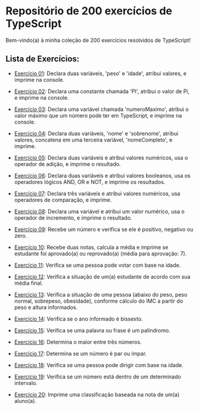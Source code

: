 # Repositório de 200 exercícios de TypeScript

Bem-vindo(a) à minha coleção de 200 exercícios resolvidos de TypeScript! 

## Lista de Exercícios:

- [Exercício 01](exercicios/exercicio01.ts): Declara duas variáveis, 'peso' e 'idade', atribui valores, e imprime na console.

- [Exercício 02](exercicios/exercicio02.ts): Declara uma constante chamada 'PI', atribui o valor de Pi, e imprime na console.

- [Exercício 03](exercicios/exercicio03.ts): Declara uma variável chamada 'numeroMaximo', atribui o valor máximo que um número pode ter em TypeScript, e imprime na console.

- [Exercício 04](exercicios/exercicio04.ts): Declara duas variáveis, 'nome' e 'sobrenome', atribui valores, concatena em uma terceira variável, 'nomeCompleto', e imprime.

- [Exercício 05](exercicios/exercicio05.ts): Declara duas variáveis e atribui valores numéricos, usa o operador de adição, e imprime o resultado.

- [Exercício 06](exercicios/exercicio06.ts): Declara duas variáveis e atribui valores booleanos, usa os operadores lógicos AND, OR e NOT, e imprime os resultados.

- [Exercício 07](exercicios/exercicio07.ts): Declara três variáveis e atribui valores numéricos, usa operadores de comparação, e imprime.

- [Exercício 08](exercicios/exercicio08.ts): Declara uma variável e atribui um valor numérico, usa o operador de incremento, e imprime o resultado.

- [Exercício 09](exercicios/exercicio09.ts): Recebe um número e verifica se ele é positivo, negativo ou zero.

- [Exercício 10](exercicios/exercicio10.ts): Recebe duas notas, calcula a média e imprime se estudante foi aprovado(a) ou reprovado(a) (média para aprovação: 7).

- [Exercício 11](exercicios/exercicio11.ts): Verifica se uma pessoa pode votar com base na idade.

- [Exercício 12](exercicios/exercicio12.ts): Verifica a situação de um(a) estudante de acordo com sua média final.

- [Exercício 13](exercicios/exercicio13.ts): Verifica a situação de uma pessoa (abaixo do peso, peso normal, sobrepeso, obesidade), conforme cálculo do IMC a partir do peso e altura informados.

- [Exercício 14](exercicios/exercicio14.ts): Verifica se o ano informado é bissexto.

- [Exercício 15](exercicios/exercicio15.ts): Verifica se uma palavra ou frase é um palíndromo.

- [Exercício 16](exercicios/exercicio16.ts): Determina o maior entre três números.

- [Exercício 17](exercicios/exercicio17.ts): Determina se um número é par ou ímpar.

- [Exercício 18](exercicios/exercicio18.ts): Verifica se uma pessoa pode dirigir com base na idade.

- [Exercício 19](exercicios/exercicio19.ts): Verifica se um número está dentro de um determinado intervalo.

- [Exercício 20](exercicios/exercicio20.ts): Imprime uma classificação baseada na nota de um(a) aluno(a).